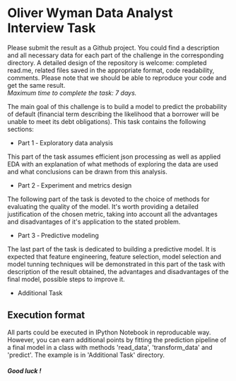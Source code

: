 # Oliver Wyman Data Analyst Interview Task
Please submit the result as a Github project. You could find a description and all necessary data for each part of the challenge in the corresponding directory. A detailed design of the repository is welcome: completed read.me, related files saved in the appropriate format, code readability, comments. Please note that we should be able to reproduce your code and get the same result.  
*Maximum time to complete the task: 7 days.*

The main goal of this challenge is to build a model to predict the probability of default (financial term describing the likelihood that a borrower will be unable to meet its debt obligations). This task contains the following sections:
* Part 1 ‐ Exploratory data analysis


This part of the task assumes efficient json processing as well as applied EDA with an explanation of   what methods of exploring the data are used and what conclusions can be     drawn from this analysis.
* Part 2 ‐ Experiment and metrics design


The following part of the task is devoted to the choice of methods for evaluating the quality of the     model. It's worth providing a detailed justification of the chosen         metric, taking into account all the   advantages and disadvantages of it's application to the stated problem.
* Part 3 ‐ Predictive modeling


The last part of the task is dedicated to building a predictive model. It is expected that feature       engineering, feature selection, model selection and model tunning         techniques will be demonstrated in     this part of the task with description of the result obtained, the advantages and disadvantages of the   final model, possible steps to     improve it.
* Additional Task

## Execution format
All parts could be executed in IPython Notebook in reproducable way. However, you can earn additional points by fitting the prediction pipeline of a final model in a class with methods 'read_data', 'transform_data' and 'predict'. The example is in 'Additional Task' directory.

##### Good luck !
